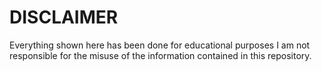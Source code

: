 # DISCLAIMER #


Everything shown here has been done for educational purposes I am not responsible for the misuse of the information contained in this repository.
